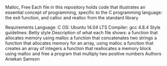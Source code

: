 Malloc, Free
Each file in this repository holds code that illustrates an essential concept of programming, specific to the C programming language: the exit function, and calloc and realloc from the standard library

Requirements
Language: C
OS: Ubuntu 14.04 LTS
Compiler: gcc 4.8.4
Style guidelines: Betty style
Description of what each file shows:
a function that allocates memory using malloc
a function that concatenates two strings
a function that allocates memory for an array, using malloc
a function that creates an array of integers
a function that reallocates a memory block using malloc and free
a program that multiply two positive numbers
Authors
Aniekan Samson
